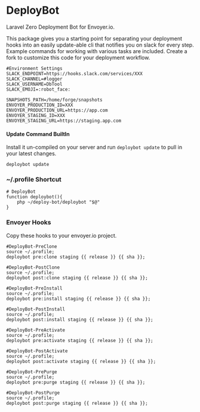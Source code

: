 # DeployBot
Laravel Zero Deployment Bot for Envoyer.io.

This package gives you a starting point for separating your deployment hooks 
into an easily update-able cli that notifies you on slack for every step.
Example commands for working with various tasks are included.
Create a fork to customize this code for your deployment workflow.

```
#Environment Settings
SLACK_ENDPOINT=https://hooks.slack.com/services/XXX
SLACK_CHANNEL=#logger
SLACK_USERNAME=DbTool
SLACK_EMOJI=:robot_face:

SNAPSHOTS_PATH=/home/forge/snapshots
ENVOYER_PRODUCTION_ID=XXX
ENVOYER_PRODUCTION_URL=https://app.com
ENVOYER_STAGING_ID=XXX
ENVOYER_STAGING_URL=https://staging.app.com
```

#### Update Command BuiltIn
Install it un-compiled on your server and run `deploybot update` to pull in your latest changes.
```
deploybot update
```

### ~/.profile Shortcut
```
# DeployBot
function deploybot(){
    php ~/deploy-bot/deploybot "$@"
}
```

### Envoyer Hooks
Copy these hooks to your envoyer.io project.
```
#DeployBot-PreClone
source ~/.profile;
deploybot pre:clone staging {{ release }} {{ sha }};

#DeployBot-PostClone
source ~/.profile;
deploybot post:clone staging {{ release }} {{ sha }};

#DeployBot-PreInstall
source ~/.profile;
deploybot pre:install staging {{ release }} {{ sha }};

#DeployBot-PostInstall
source ~/.profile;
deploybot post:install staging {{ release }} {{ sha }};

#DeployBot-PreActivate
source ~/.profile;
deploybot pre:activate staging {{ release }} {{ sha }};

#DeployBot-PostActivate
source ~/.profile;
deploybot post:activate staging {{ release }} {{ sha }};

#DeployBot-PrePurge
source ~/.profile;
deploybot pre:purge staging {{ release }} {{ sha }};

#DeployBot-PostPurge
source ~/.profile;
deploybot post:purge staging {{ release }} {{ sha }};
```
